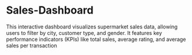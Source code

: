 # Sales-Dashboard
This interactive dashboard visualizes supermarket sales data, allowing users to filter by city, customer type, and gender. It features key performance indicators (KPIs) like total sales, average rating, and average sales per transaction
